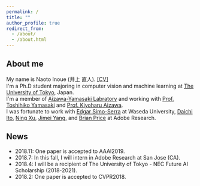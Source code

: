 ```yaml
---
permalink: /
title: ""
author_profile: true
redirect_from: 
  - /about/
  - /about.html
---
```


## About me
My name is Naoto Inoue (井上 直人). [\[CV\]](https://drive.google.com/file/d/1mImye3OI8luc3rH2HqHjlSvJxRlQw_ZN/view?usp=sharing)  
I'm a Ph.D student majoring in computer vision and machine learning at [The University of Tokyo](https://www.u-tokyo.ac.jp/en/), Japan.  
I'm a member of [Aizawa-Yamasaki Labratory](https://www.hal.t.u-tokyo.ac.jp/) and working with [Prof. Toshihiko Yamasaki](https://www.hal.t.u-tokyo.ac.jp/~yamasaki/index-e.html) and [Prof. Kiyoharu Aizawa](https://www.hal.t.u-tokyo.ac.jp/~aizawa/).  
I was fortunate to work with [Edgar Simo-Serra](https://esslab.jp/~ess/en/) at Waseda University, [Daichi Ito](https://research.adobe.com/person/daichi-ito/), [Ning Xu](https://sites.google.com/view/ningxu/homepage), [Jimei Yang](https://eng.ucmerced.edu/people/jyang44), and [Brian Price](https://www.brianpricephd.com/) at Adobe Research.  

## News
- 2018.11: One paper is accepted to AAAI2019.
- 2018.7: In this fall, I will intern in Adobe Research at San Jose (CA).
- 2018.4: I will be a recipient of The University of Tokyo - NEC Future AI Scholarship (2018-2021). 
- 2018.2: One paper is accepted to CVPR2018. 
